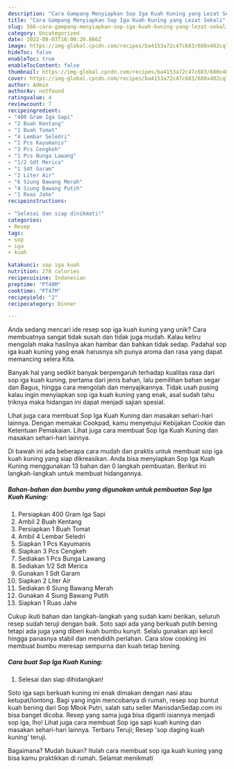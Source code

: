 ```yaml
---
description: "Cara Gampang Menyiapkan Sop Iga Kuah Kuning yang Lezat Sekali"
title: "Cara Gampang Menyiapkan Sop Iga Kuah Kuning yang Lezat Sekali"
slug: 566-cara-gampang-menyiapkan-sop-iga-kuah-kuning-yang-lezat-sekali
category: Uncategorized
date: 2022-08-03T16:00:20.866Z
image: https://img-global.cpcdn.com/recipes/ba4153a72c47c683/680x482cq70/sop-iga-kuah-kuning-foto-resep-utama.jpg
hideToc: false
enableToc: true
enableTocContent: false
thumbnail: https://img-global.cpcdn.com/recipes/ba4153a72c47c683/680x482cq70/sop-iga-kuah-kuning-foto-resep-utama.jpg
cover: https://img-global.cpcdn.com/recipes/ba4153a72c47c683/680x482cq70/sop-iga-kuah-kuning-foto-resep-utama.jpg
author: Admin
authorAv: notfound
ratingvalue: 4
reviewcount: 7
recipeingredient:
- "400 Gram Iga Sapi"
- "2 Buah Kentang"
- "1 Buah Tomat"
- "4 Lembar Seledri"
- "1 Pcs Kayumanis"
- "3 Pcs Cengkeh"
- "1 Pcs Bunga Lawang"
- "1/2 Sdt Merica"
- "1 Sdt Garam"
- "2 Liter Air"
- "6 Siung Bawang Merah"
- "4 Siung Bawang Putih"
- "1 Ruas Jahe"
recipeinstructions:

- "Selesai dan siap dinikmati!"
categories:
- Resep
tags:
- sop
- iga
- kuah

katakunci: sop iga kuah 
nutrition: 278 calories
recipecuisine: Indonesian
preptime: "PT40M"
cooktime: "PT47M"
recipeyield: "2"
recipecategory: Dinner

---
```





Anda sedang mencari ide resep sop iga kuah kuning yang unik? Cara membuatnya sangat tidak susah dan tidak juga mudah. Kalau keliru mengolah maka hasilnya akan hambar dan bahkan tidak sedap. Padahal sop iga kuah kuning yang enak harusnya sih punya aroma dan rasa yang dapat memancing selera Kita.





Banyak hal yang sedikit banyak berpengaruh terhadap kualitas rasa dari sop iga kuah kuning, pertama dari jenis bahan, lalu pemilihan bahan segar dan Bagus, hingga cara mengolah dan menyajikannya. Tidak usah pusing kalau ingin menyiapkan sop iga kuah kuning yang enak,      asal sudah tahu triknya maka hidangan ini dapat menjadi sajian spesial.














Lihat juga cara membuat Sop Iga Kuah Kuning dan masakan sehari-hari lainnya. Dengan memakai Cookpad, kamu menyetujui Kebijakan Cookie dan Ketentuan Pemakaian. Lihat juga cara membuat Sop Iga Kuah Kuning dan masakan sehari-hari lainnya.






Di bawah ini ada beberapa cara mudah dan praktis untuk membuat sop iga kuah kuning yang siap dikreasikan. Anda bisa menyiapkan Sop Iga Kuah Kuning menggunakan 13 bahan dan 0 langkah pembuatan. Berikut ini langkah-langkah untuk membuat hidangannya.

<!--inarticleads1-->

##### Bahan-bahan dan bumbu yang digunakan untuk pembuatan Sop Iga Kuah Kuning:

1. Persiapkan 400 Gram Iga Sapi
1. Ambil 2 Buah Kentang
1. Persiapkan 1 Buah Tomat
1. Ambil 4 Lembar Seledri
1. Siapkan 1 Pcs Kayumanis
1. Siapkan 3 Pcs Cengkeh
1. Sediakan 1 Pcs Bunga Lawang
1. Sediakan 1/2 Sdt Merica
1. Gunakan 1 Sdt Garam
1. Siapkan 2 Liter Air
1. Sediakan 6 Siung Bawang Merah
1. Gunakan 4 Siung Bawang Putih
1. Siapkan 1 Ruas Jahe


Cukup ikuti bahan dan langkah-langkah yang sudah kami berikan, seluruh resep sudah teruji dengan baik. Soto sapi ada yang berkuah putih bening tetapi ada juga yang diberi kuah bumbu kunyit. Selalu gunakan api kecil hingga panasnya stabil dan mendidih perlahan. Cara slow cooking ini membuat bumbu meresap sempurna dan kuah tetap bening. 

<!--inarticleads2-->

##### Cara buat Sop Iga Kuah Kuning:


1. Selesai dan siap dihidangkan!

Soto iga sapi berkuah kuning ini enak dimakan dengan nasi atau ketupat/lontong. Bagi yang ingin mencobanya di rumah, resep sop buntut kuah bening dari Sop Mbok Putri, salah satu seller ManisdanSedap.com ini bisa banget dicoba. Resep yang sama juga bisa diganti isiannya menjadi sop iga, lho! Lihat juga cara membuat Sop iga sapi kuah kuning dan masakan sehari-hari lainnya. Terbaru Teruji; Resep &#39;sop daging kuah kuning&#39; teruji. 

Bagaimana? Mudah bukan? Itulah cara membuat sop iga kuah kuning yang bisa kamu praktikkan di rumah. Selamat menikmati
